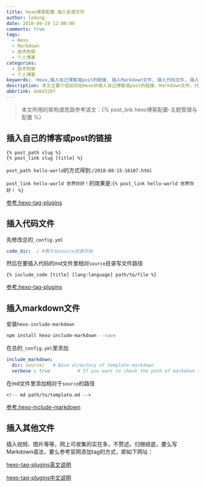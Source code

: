 ```yaml
---
title: hexo博客配置-插入各类文件
author: ledong
date: 2018-09-19 12:00:00
comments: true
tags:
  - Hexo
  - Markdown
  - 技术构架
  - 个人博客
categories:
  - 技术构架
  - 个人博客
keywords: 'Hexo,插入自己博客或post的链接, 插入Markdown文件, 插入代码文件, 插入图片， 插入视频, 搭建个人博客'
description: 本文主要介绍如何在Hexo中插入自己博客或post的链接、Markdown文件、代码文件、图片、视频等等。
abbrlink: dab4328f
---
```


> 本文所用的架构或思路参考该文：{% post_link hexo博客配置-主题管理与配置 %}

## 插入自己的博客或post的链接

```hexo_md
{% post_path slug %}
{% post_link slug [title] %}
```

`post_path hello-world`的方式得到:`/2018-08-15-16107.html ` 

`post_link hello-world 世界你好！`的效果是:`{% post_link hello-world 世界你好！ %}`

[参考:hexo-tag-plugins](https://hexo.io/docs/tag-plugins)

## 插入代码文件

先修改总的`_config.yml`

```yml
code_dir: ./ #表示从source目录开始
```

然后在要插入代码的md文件里相对`source`目录写文件路径

```hexo_md
{% include_code [title] [lang:language] path/to/file %}
```

[参考:hexo-tag-plugins](https://hexo.io/docs/tag-plugins)

## 插入markdown文件

安装`hexo-include-markdown`

```bash
npm install hexo-include-markdown --save
```

在总的`_config.yml`里添加

```yml
include_markdown:
  dir: source/   # Base directory of template markdown
  verbose : true          # If you want to check the path of markdown that use <!-- md --> tag , please set the true.
```

在md文件里添加相对于`source`的路径

```hexo_md
<!-- md path/to/template.md -->
```

[参考:hexo-include-markdown](https://github.com/tea3/hexo-include-markdown)

## 插入其他文件

插入视频、图片等等，网上可收集的实在多，不赘述。归根结底，要么写Markdown语法，要么参考官网添加tag的方式，即如下网址：

[hexo-tag-plugins英文说明](https://hexo.io/docs/tag-plugins)

[hexo-tag-plugins中文说明](https://hexo.io/zh-cn/docs/tag-plugins.html)
